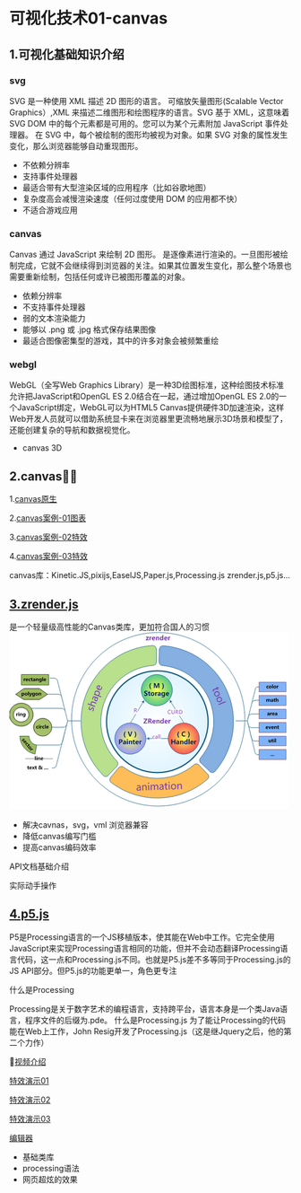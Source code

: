#   可视化技术01-canvas

## 1.可视化基础知识介绍
###   svg
 SVG 是一种使用 XML 描述 2D 图形的语言。
 可缩放矢量图形(Scalable Vector Graphics）,XML 来描述二维图形和绘图程序的语言。SVG 基于 XML，这意味着 SVG DOM 中的每个元素都是可用的。您可以为某个元素附加 JavaScript 事件处理器。
在 SVG 中，每个被绘制的图形均被视为对象。如果 SVG 对象的属性发生变化，那么浏览器能够自动重现图形。

- 不依赖分辨率
- 支持事件处理器
- 最适合带有大型渲染区域的应用程序（比如谷歌地图）
- 复杂度高会减慢渲染速度（任何过度使用 DOM 的应用都不快）
- 不适合游戏应用

###   canvas 
Canvas 通过 JavaScript 来绘制 2D 图形。
是逐像素进行渲染的。一旦图形被绘制完成，它就不会继续得到浏览器的关注。如果其位置发生变化，那么整个场景也需要重新绘制，包括任何或许已被图形覆盖的对象。

- 依赖分辨率
- 不支持事件处理器
- 弱的文本渲染能力
- 能够以 .png 或 .jpg 格式保存结果图像
- 最适合图像密集型的游戏，其中的许多对象会被频繁重绘

### webgl
WebGL（全写Web Graphics Library）是一种3D绘图标准，这种绘图技术标准允许把JavaScript和OpenGL ES 2.0结合在一起，通过增加OpenGL ES 2.0的一个JavaScript绑定，WebGL可以为HTML5 Canvas提供硬件3D加速渲染，这样Web开发人员就可以借助系统显卡来在浏览器里更流畅地展示3D场景和模型了，还能创建复杂的导航和数据视觉化。
- canvas 3D

## 2.canvas
1.[canvas原生](http://zhu18.cn/group/users/zhurunya/)

2.[canvas案例-01图表](http://echarts.baidu.com/)

3.[canvas案例-02特效](https://www.html5tricks.com/demo/html5-canvas-beam-explosion/index2.html)

4.[canvas案例-03特效](https://www.html5tricks.com/demo/html5-canvas-dream-tree/index.html)

canvas库：Kinetic.JS,pixijs,EaselJS,Paper.js,Processing.js
zrender.js,p5.js...

## [3.zrender.js](https://ecomfe.github.io/zrender-doc/public/)
是一个轻量级高性能的Canvas类库，更加符合国人的习惯
![](./img/zrender.png)

-  解决cavnas，svg，vml 浏览器兼容
-  降低canvas编写门槛
-  提高canvas编码效率



API文档基础介绍

实际动手操作

## [4.p5.js](https://p5js.org/zh-Hans/)
P5是Processing语言的一个JS移植版本，使其能在Web中工作。它完全使用JavaScript来实现Processing语言相同的功能，但并不会动态翻译Processing语言代码，这一点和Processing.js不同。也就是P5.js差不多等同于Processing.js的JS API部分。但P5.js的功能更单一，角色更专注

什么是Processing

Processing是关于数字艺术的编程语言，支持跨平台，语言本身是一个类Java语言，程序文件的后缀为.pde。
什么是Processing.js
为了能让Processing的代码能在Web上工作，John Resig开发了Processing.js（这是继Jquery之后，他的第二个力作）

[视频介绍](hello.p5js.org)

[特效演示01](http://www.jq22.com/code1630)

[特效演示02](https://www.vantajs.com/?effect=topology)

[特效演示03](https://zhu18.github.io/TAV/00003_P5_FIREWORKS/)

[编辑器](https://editor.p5js.org/zhu18/sketches/B1dsW3pom)
-   基础类库
-   processing语法
-   网页超炫的效果

